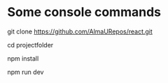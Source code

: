 # Some console commands 

git clone https://github.com/AlmaURepos/react.git

cd projectfolder

npm install

npm run dev
